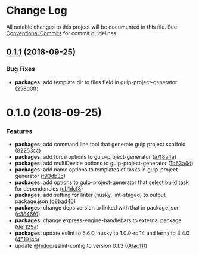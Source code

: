 # Change Log

All notable changes to this project will be documented in this file.
See [Conventional Commits](https://conventionalcommits.org) for commit guidelines.

<a name="0.1.1"></a>
## [0.1.1](https://github.com/hidoo/gulp-project/compare/v0.1.0...v0.1.1) (2018-09-25)


### Bug Fixes

* **packages:** add template dir to files field in gulp-project-generator ([258d0ff](https://github.com/hidoo/gulp-project/commit/258d0ff))





<a name="0.1.0"></a>
# 0.1.0 (2018-09-25)


### Features

* **packages:** add command line tool that generate gulp project scaffold ([82253cc](https://github.com/hidoo/gulp-project/commit/82253cc))
* **packages:** add force options to gulp-project-generator ([a7f8a4a](https://github.com/hidoo/gulp-project/commit/a7f8a4a))
* **packages:** add multiDevice options to gulp-project-generator ([1b63a4d](https://github.com/hidoo/gulp-project/commit/1b63a4d))
* **packages:** add name options to templates of tasks in gulp-project-generator ([f93db35](https://github.com/hidoo/gulp-project/commit/f93db35))
* **packages:** add options to gulp-project-generator that select build task for dependencies ([cb1dcf8](https://github.com/hidoo/gulp-project/commit/cb1dcf8))
* **packages:** add setting for linter (husky, lint-staged) to output package.json ([b8bad46](https://github.com/hidoo/gulp-project/commit/b8bad46))
* **packages:** change deps version to linked with that in package.json ([c3846f0](https://github.com/hidoo/gulp-project/commit/c3846f0))
* **packages:** change express-engine-handlebars to external package ([def129a](https://github.com/hidoo/gulp-project/commit/def129a))
* **packages:** update eslint to 5.6.0, husky to 1.0.0-rc.14 and lerna to 3.4.0 ([451914b](https://github.com/hidoo/gulp-project/commit/451914b))
* update [@hidoo](https://github.com/hidoo)/eslint-config to version 0.1.3 ([06ac11f](https://github.com/hidoo/gulp-project/commit/06ac11f))
